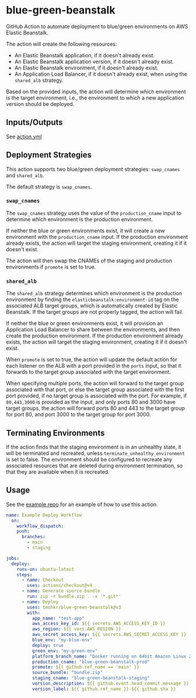 # blue-green-beanstalk

GitHub Action to automate deployment to blue/green environments on AWS Elastic Beanstalk.

The action will create the following resources:

- An Elastic Beanstalk application, if it doesn't already exist.
- An Elastic Beanstalk application version, if it doesn't already exist.
- An Elastic Beanstalk environment, if it doesn't already exist.
- An Application Load Balancer, if it doesn't already exist, when using the `shared_alb` strategy.

Based on the provided inputs, the action will determine which environment is the target environment, i.e., the environment to which a new application version should be deployed.

## Inputs/Outputs

See [action.yml](action.yml)

## Deployment Strategies

This action supports two blue/green deployment strategies: `swap_cnames` and `shared_alb`.

The default strategy is `swap_cnames`.

### `swap_cnames`

The `swap_cnames` strategy uses the value of the `production_cname` input to determine which environment is the production environment.

If neither the blue or green environments exist, it will create a new environment with the `production_cname` input. If the production environment already exists, the action will target the staging environment, creating it if it doesn't exist.

The action will then swap the CNAMEs of the staging and production environments if `promote` is set to true.

### `shared_alb`

The `shared_alb` strategy determines which environment is the production environment by finding the `elasticbeanstalk:environment-id` tag on the associated ALB target groups, which is automatically created by Elastic Beanstalk. If the target groups are not properly tagged, the action will fail.

If neither the blue or green environments exist, it will provision an Application Load Balancer to share between the environments, and then create the production environment. If the production environment already exists, the action will target the staging environment, creating it if it doesn't exist.

When `promote` is set to true, the action will update the default action for each listener on the ALB with a port provided in the `ports` input, so that it forwards to the target group associated with the target environment.

When specifying multiple ports, the action will forward to the target group associated with that port, or else the target group associated with the first port provided, if no target group is associated with the port. For example, if `80,443,3000` is provided as the input, and only ports 80 and 3000 have target groups, the action will forward ports 80 and 443 to the target group for port 80, and port 3000 to the target group for port 3000.

## Terminating Environments

If the action finds that the staging environment is in an unhealthy state, it will be terminated and recreated, unless `terminate_unhealthy_environment` is set to false. The environment should be configured to recreate any associated resources that are deleted during environment termination, so that they are available when it is recreated.

## Usage

See the [example repo](https://github.com/tmshkr/blue-green-beanstalk-example) for an example of how to use this action.

```yaml
name: Example Deploy Workflow
  on:
    workflow_dispatch:
    push:
      branches:
        - main
        - staging

jobs:
  deploy:
    runs-on: ubuntu-latest
    steps:
      - name: Checkout
        uses: actions/checkout@v4
      - name: Generate source bundle
        run: zip -r bundle.zip . -x '*.git*'
      - name: Deploy
        uses: tmshkr/blue-green-beanstalk@v3
        with:
          app_name: "test-app"
          aws_access_key_id: ${{ secrets.AWS_ACCESS_KEY_ID }}
          aws_region: ${{ vars.AWS_REGION }}
          aws_secret_access_key: ${{ secrets.AWS_SECRET_ACCESS_KEY }}
          blue_env: "my-blue-env"
          deploy: true
          green_env: "my-green-env"
          platform_branch_name: "Docker running on 64bit Amazon Linux 2023"
          production_cname: "blue-green-beanstalk-prod"
          promote: ${{ github.ref_name == 'main' }}
          source_bundle: "bundle.zip"
          staging_cname: "blue-green-beanstalk-staging"
          version_description: ${{ github.event.head_commit.message }}
          version_label: ${{ github.ref_name }}-${{ github.sha }}
```

